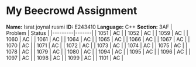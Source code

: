 # My Beecrowd Assignment
**Name:** Israt joynal rusmi
**ID:** E243410
**Language:** C++ 
**Section:** 3AF
| Problem | Status |
|---------|-------|
| 1051   | AC |
| 1052   | AC |
| 1059    | AC |
| 1060    | AC |
| 1061    | AC |
| 1064    | AC |
| 1065    | AC |
| 1066    | AC |
| 1067    | AC |
| 1070    | AC |
| 1071    | AC |
| 1072    | AC |
| 1073    | AC |
| 1074    | AC |
| 1075    | AC |
| 1078    | AC |
| 1079    | AC |
| 1080    | AC |
| 1094    | AC |
| 1095    | AC |
| 1096    | AC |
| 1097    | AC |
| 1098    | AC |
| 1099    | AC |
| 1101    | AC |
